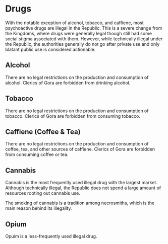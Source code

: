 Drugs
=====
With the notable exception of alcohol, tobacco, and caffiene, most psychoactive drugs are illegal in the Republic. This is a severe change from the Kingdoms, where drugs were generally legal though still had some social stigma associated with them. However, while technically illegal under the Republic, the authorities generally do not go after private use and only blatant public use is considered actionable.

Alcohol
-------
There are no legal restrictions on the production and consumption of alcohol. Clerics of Gora are forbidden from drinking alcohol.

Tobacco
-------
There are no legal restrictions on the production and consumption of tobacco. Clerics of Gora are forbidden from consuming tobacco.

Caffiene (Coffee & Tea)
-----------------------
There are no legal restrictions on the production and consumption of coffee, tea, and other sources of caffiene. Clerics of Gora are forbidden from consuming coffee or tea.

Cannabis
--------
Cannabis is the most frequently used illegal drug with the largest market. Although technically illegal, the Republic does not spend a large amount of resources rooting out cannabis use.

The smoking of cannabis is a tradition among necrosmiths, which is the main reason behind its illegality.

Opium
-----
Opuim is a less-frequently used illegal drug.


